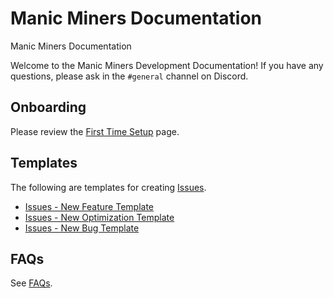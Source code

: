# Manic Miners Documentation
Manic Miners Documentation

Welcome to the Manic Miners Development Documentation!
If you have any questions, please ask in the `#general` channel on Discord.

## Onboarding
Please review the [First Time Setup](docs/FirstTimeSetup.md) page.

## Templates
The following are templates for creating [Issues]().
* [Issues - New Feature Template]()
* [Issues - New Optimization Template]()
* [Issues - New Bug Template]()

## FAQs
See [FAQs](docs/FAQs.md).